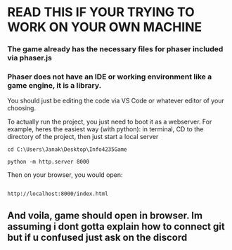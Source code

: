 # READ THIS IF YOUR TRYING TO WORK ON YOUR OWN MACHINE

### The game already has the necessary files for phaser included via phaser.js

### **Phaser does not have an IDE or working environment like a game engine, it is a library.**

You should just be editing the code via VS Code or whatever editor of your choosing.

To actually run the project, you just need to boot it as a webserver. For example, heres the easiest way (with python): in terminal, CD to the directory of the project, then just start a local server

```
cd C:\Users\Janak\Desktop\Info4235Game

python -m http.server 8000
```

Then on your browser, you would open:

```

http://localhost:8000/index.html

```

## And voila, game should open in browser. Im assuming i dont gotta explain how to connect git but if u confused just ask on the discord
